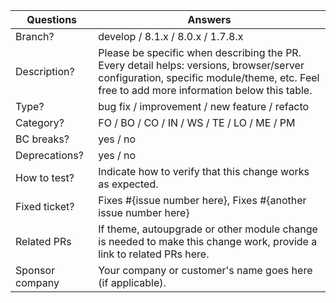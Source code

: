 <!-----------------------------------------------------------------------------
Thank you for contributing to the PrestaShop project! 

Please take the time to edit the "Answers" rows below with the necessary information.

Check out our contribution guidelines to find out how to complete it:
https://devdocs.prestashop-project.org/8/contribute/contribution-guidelines/#pull-requests
------------------------------------------------------------------------------>

| Questions         | Answers
| ----------------- | -------------------------------------------------------
| Branch?           | develop / 8.1.x / 8.0.x / 1.7.8.x
| Description?      | Please be specific when describing the PR. <br> Every detail helps: versions, browser/server configuration, specific module/theme, etc. Feel free to add more information below this table.
| Type?             | bug fix / improvement / new feature / refacto
| Category?         | FO / BO / CO / IN / WS / TE / LO / ME / PM
| BC breaks?        | yes / no
| Deprecations?     | yes / no
| How to test?      | Indicate how to verify that this change works as expected.
| Fixed ticket?     | Fixes #{issue number here}, Fixes #{another issue number here}
| Related PRs       | If theme, autoupgrade or other module change is needed to make this change work, provide a link to related PRs here.
| Sponsor company   | Your company or customer's name goes here (if applicable).
